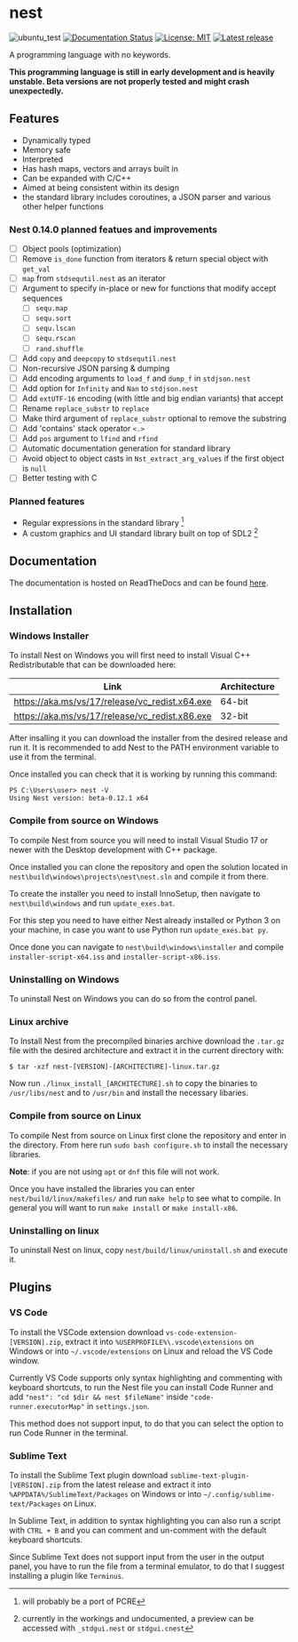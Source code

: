 # nest

![ubuntu_test](https://github.com/TheSilvered/nest/actions/workflows/ubuntu_test.yml/badge.svg)
[![Documentation Status](https://readthedocs.org/projects/nest-docs/badge/?version=latest)](https://nest-docs.readthedocs.io/en/latest/?badge=latest)
[![License: MIT](https://img.shields.io/badge/License-MIT-yellow.svg)](https://github.com/TheSilvered/nest/blob/main/LICENSE)
[![Latest release](https://img.shields.io/github/v/tag/TheSilvered/nest?label=Latest%20release)](https://github.com/TheSilvered/nest/releases)

A programming language with no keywords.

**This programming language is still in early development and is heavily
unstable. Beta versions are not properly tested and might crash unexpectedly.**

## Features

- Dynamically typed
- Memory safe
- Interpreted
- Has hash maps, vectors and arrays built in
- Can be expanded with C/C++
- Aimed at being consistent within its design
- the standard library includes coroutines, a JSON parser and various other
  helper functions

### Nest 0.14.0 planned featues and improvements

- [ ] Object pools (optimization)
- [ ] Remove `is_done` function from iterators & return special object with
      `get_val`
- [ ] `map` from `stdsequtil.nest` as an iterator
- [ ] Argument to specify in-place or new for functions that modify accept
  sequences
  - [ ] `sequ.map`
  - [ ] `sequ.sort`
  - [ ] `sequ.lscan`
  - [ ] `sequ.rscan`
  - [ ] `rand.shuffle`
- [ ] Add `copy` and `deepcopy` to `stdsequtil.nest`
- [ ] Non-recursive JSON parsing & dumping
- [ ] Add encoding arguments to `load_f` and `dump_f` in `stdjson.nest`
- [ ] Add option for `Infinity` and `Nan` to `stdjson.nest`
- [ ] Add `extUTF-16` encoding (with little and big endian variants) that accept
- [ ] Rename `replace_substr` to `replace`
- [ ] Make third argument of `replace_substr` optional to remove the substring
- [ ] Add 'contains' stack operator `<.>`
- [ ] Add `pos` argument to `lfind` and `rfind`
- [ ] Automatic documentation generation for standard library
- [ ] Avoid object to object casts in `Nst_extract_arg_values` if the first
      object is `null`
- [ ] Better testing with C

### Planned features

- Regular expressions in the standard library [^1]
- A custom graphics and UI standard library built on top of SDL2 [^2]

[^1]: will probably be a port of PCRE

[^2]: currently in the workings and undocumented, a preview can be accessed
      with `_stdgui.nest` or `stdgui.cnest`

## Documentation

The documentation is hosted on ReadTheDocs and can be found
[here](https://nest-docs.readthedocs.io/).

## Installation

### Windows Installer

To install Nest on Windows you will first need to install Visual C++
Redistributable that can be downloaded here:

| Link                                             | Architecture       |
| ------------------------------------------------ | ------------------ |
| <https://aka.ms/vs/17/release/vc_redist.x64.exe> | 64-bit             |
| <https://aka.ms/vs/17/release/vc_redist.x86.exe> | 32-bit             |

After insalling it you can download the installer from the desired release and
run it. It is recommended to add Nest to the PATH environment variable to use
it from the terminal.

Once installed you can check that it is working by running this command:

```text
PS C:\Users\user> nest -V
Using Nest version: beta-0.12.1 x64
```

### Compile from source on Windows

To compile Nest from source you will need to install Visual Studio 17 or newer
with the Desktop development with C++ package.

Once installed you can clone the repository and open the solution located in
`nest\build\windows\projects\nest\nest.sln` and compile it from there.

To create the installer you need to install InnoSetup, then navigate to
`nest\build\windows` and run `update_exes.bat`.

For this step you need to have either Nest already installed or Python 3 on
your machine, in case you want to use Python run `update_exes.bat py`.

Once done you can navigate to `nest\build\windows\installer` and compile
`installer-script-x64.iss` and `installer-script-x86.iss`.

### Uninstalling on Windows

To uninstall Nest on Windows you can do so from the control panel.

### Linux archive

To Install Nest from the precompiled binaries archive download the `.tar.gz`
file with the desired architecture and extract it in the current directory with:

```text
$ tar -xzf nest-[VERSION]-[ARCHITECTURE]-linux.tar.gz
```

Now run `./linux_install_[ARCHITECTURE].sh` to copy the binaries to
`/usr/libs/nest` and to `/usr/bin` and install the necessary libaries.

### Compile from source on Linux

To compile Nest from source on Linux first clone the repository and enter in the
directory. From here run `sudo bash configure.sh` to install the necessary
libraries.

**Note**: if you are not using `apt` or `dnf` this file will not work.

Once you have installed the libraries you can enter `nest/build/linux/makefiles/`
and run `make help` to see what to compile. In general you will want to run
`make install` or `make install-x86`.

### Uninstalling on linux

To uninstall Nest on linux, copy `nest/build/linux/uninstall.sh` and execute it.

## Plugins

### VS Code

To install the VSCode extension download `vs-code-extension-[VERSION].zip`,
extract it into `%USERPROFILE%\.vscode\extensions` on Windows or into
`~/.vscode/extensions` on Linux and reload the VS Code window.

Currently VS Code supports only syntax highlighting and commenting with keyboard
shortcuts, to run the Nest file you can install Code Runner and add
`"nest": "cd $dir && nest $fileName"` inside `"code-runner.executorMap"` in
`settings.json`.

This method does not support input, to do that you can select the option to run
Code Runner in the terminal.

### Sublime Text

To install the Sublime Text plugin download `sublime-text-plugin-[VERSION].zip`
from the latest release and extract it into `%APPDATA%/SublimeText/Packages`
on Windows or into `~/.config/sublime-text/Packages` on Linux.

In Sublime Text, in addition to syntax highlighting you can also run a script
with `CTRL + B` and you can comment and un-comment with the default keyboard
shortcuts.

Since Sublime Text does not support input from the user in the output panel,
you have to run the file from a terminal emulator, to do that I suggest
installing a plugin like `Terminus`.
